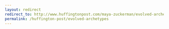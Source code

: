 ```yaml
---
layout: redirect
redirect_to: http://www.huffingtonpost.com/maya-zuckerman/evolved-archetypes_b_8438970.html
permalink: /huffington-post/evolved-archetypes
---
```

